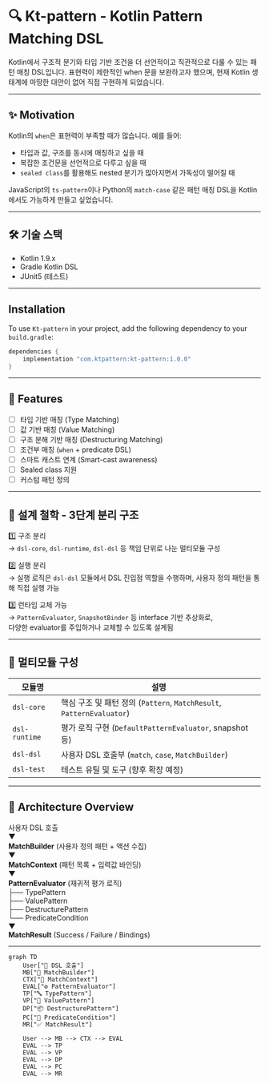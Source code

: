 # 🔍 Kt-pattern - Kotlin Pattern Matching DSL

Kotlin에서 구조적 분기와 타입 기반 조건을 더 선언적이고 직관적으로 다룰 수 있는 패턴 매칭 DSL입니다.
표현력이 제한적인 when 문을 보완하고자 했으며, 현재 Kotlin 생태계에 마땅한 대안이 없어 직접 구현하게 되었습니다.

---

## ✨ Motivation

Kotlin의 `when`은 표현력이 부족할 때가 많습니다. 예를 들어:

- 타입과 값, 구조를 동시에 매칭하고 싶을 때
- 복잡한 조건문을 선언적으로 다루고 싶을 때
- `sealed class`를 활용해도 nested 분기가 많아지면서 가독성이 떨어질 때

JavaScript의 `ts-pattern`이나 Python의 `match-case` 같은 패턴 매칭 DSL을 Kotlin에서도 가능하게 만들고 싶었습니다.

---

## 🛠 기술 스택

- Kotlin 1.9.x
- Gradle Kotlin DSL
- JUnit5 (테스트)

---

## Installation

To use `Kt-pattern` in your project, add the following dependency to your `build.gradle`:

```gradle
dependencies {
    implementation "com.ktpattern:kt-pattern:1.0.0"
}
```

---

## 🚀 Features

- [ ] 타입 기반 매칭 (Type Matching)
- [ ] 값 기반 매칭 (Value Matching)
- [ ] 구조 분해 기반 매칭 (Destructuring Matching)
- [ ] 조건부 매칭 (`when` + predicate DSL)
- [ ] 스마트 캐스트 연계 (Smart-cast awareness)
- [ ] Sealed class 지원
- [ ] 커스텀 패턴 정의

---

## 🧠 설계 철학 - 3단계 분리 구조

1️⃣ 구조 분리  
→ `dsl-core`, `dsl-runtime`, `dsl-dsl` 등 책임 단위로 나눈 멀티모듈 구성

2️⃣ 실행 분리  
→ 실행 로직은 `dsl-dsl` 모듈에서 DSL 진입점 역할을 수행하며, 사용자 정의 패턴을 통해 직접 실행 가능

3️⃣ 런타임 교체 가능  
→ `PatternEvaluator`, `SnapshotBinder` 등 interface 기반 추상화로,  
 다양한 evaluator를 주입하거나 교체할 수 있도록 설계됨

---

## 🧩 멀티모듈 구성

| 모듈명        | 설명                                                                  |
| ------------- | --------------------------------------------------------------------- |
| `dsl-core`    | 핵심 구조 및 패턴 정의 (`Pattern`, `MatchResult`, `PatternEvaluator`) |
| `dsl-runtime` | 평가 로직 구현 (`DefaultPatternEvaluator`, snapshot 등)               |
| `dsl-dsl`     | 사용자 DSL 호출부 (`match`, `case`, `MatchBuilder`)                   |
| `dsl-test`    | 테스트 유틸 및 도구 (향후 확장 예정)                                  |

---

## 🧱 Architecture Overview

사용자 DSL 호출  
▼  
**MatchBuilder** (사용자 정의 패턴 + 액션 수집)  
▼  
**MatchContext** (패턴 목록 + 입력값 바인딩)  
▼  
**PatternEvaluator** (재귀적 평가 로직)  
├── TypePattern  
├── ValuePattern  
├── DestructurePattern  
└── PredicateCondition  
▼  
**MatchResult** (Success / Failure / Bindings)

---

```mermaid
graph TD
    User["👤 DSL 호출"]
    MB["🧱 MatchBuilder"]
    CTX["🌿 MatchContext"]
    EVAL["⚙️ PatternEvaluator"]
    TP["🔤 TypePattern"]
    VP["🔢 ValuePattern"]
    DP["📦 DestructurePattern"]
    PC["📃 PredicateCondition"]
    MR["✅ MatchResult"]

    User --> MB --> CTX --> EVAL
    EVAL --> TP
    EVAL --> VP
    EVAL --> DP
    EVAL --> PC
    EVAL --> MR
```
